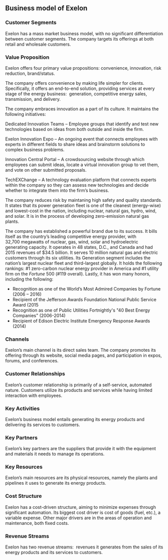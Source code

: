 Business model of Exelon
------------------------

 ### Customer Segments

 Exelon has a mass market business model, with no significant differentiation between customer segments. The company targets its offerings at both retail and wholesale customers.

 ### Value Proposition

 Exelon offers four primary value propositions: convenience, innovation, risk reduction, brand/status.

 The company offers convenience by making life simpler for clients. Specifically, it offers an end-to-end solution, providing services at every stage of the energy business:  generation, competitive energy sales, transmission, and delivery.

 The company embraces innovation as a part of its culture. It maintains the following initiatives:

 Dedicated Innovation Teams – Employee groups that identify and test new technologies based on ideas from both outside and inside the firm.

 Exelon Innovation Expo – An ongoing event that connects employees with experts in different fields to share ideas and brainstorm solutions to complex business problems.

 Innovation Central Portal – A crowdsourcing website through which employees can submit ideas, locate a virtual innovation group to vet them, and vote on other submitted proposals.

 TechEXChange – A technology evaluation platform that connects experts within the company so they can assess new technologies and decide whether to integrate them into the firm’s business.

 The company reduces risk by maintaning high safety and quality standards. It states that its power generation fleet is one of the cleanest (energy-wise) and lowest-cost in the nation, including nuclear, natural gas, hydro, wind, and solar. It is in the process of developing zero-emission natural gas plants.

 The company has established a powerful brand due to its success. It bills itself as the country’s leading competitive energy provider, with 32,700 megawatts of nuclear, gas, wind, solar and hydroelectric generating capacity. It operates in 48 states, D.C., and Canada and had 2015 revenues of $34.5 billion. It serves 10 million natural gas and electric customers through its six utilities. Its Generation segment includes the nation’s largest nuclear fleet and third-largest globally. It holds the following rankings: #1 zero-carbon nuclear energy provider in America and #1 utility firm on the *Fortune* 500 (#119 overall). Lastly, it has won many honors, including the following:

  * Recognition as one of the World’s Most Admired Companies by Fortune (2006 – 2016)
 * Recipient of the Jefferson Awards Foundation National Public Service Award (2015
 * Recognition as one of Public Utilities Fortnightly's "40 Best Energy Companies" (2006-2014)
 * Recipient of Edison Electric Institute Emergency Response Awards (2014)
  ### Channels

 Exelon’s main channel is its direct sales team. The company promotes its offering through its website, social media pages, and participation in expos, forums, and conferences.

 ### Customer Relationships

 Exelon’s customer relationship is primarily of a self-service, automated nature. Customers utilize its products and services while having limited interaction with employees.

 ### Key Activities

 Exelon’s business model entails generating its energy products and delivering its services to customers.

 ### Key Partners

 Exelon’s key partners are the suppliers that provide it with the equipment and materials it needs to manage its operations.

 ### Key Resources

 Exelon’s main resources are its physical resources, namely the plants and pipelines it uses to generate its energy products.

 ### Cost Structure

 Exelon has a cost-driven structure, aiming to minimize expenses through significant automation. Its biggest cost driver is cost of goods (fuel, etc.), a variable expense. Other major drivers are in the areas of operation and maintenance, both fixed costs.

 ### Revenue Streams

 Exelon has two revenue streams:  revenues it generates from the sales of its energy products and its services to customers.